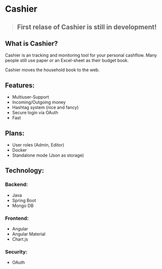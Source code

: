 # Cashier

> ## First relase of Cashier is still in development!

## What is Cashier?

Cashier is an tracking and monitoring tool for your personal cashflow. Many people still use paper or an Excel-sheet as their budget book.

Cashier moves the household book to the web.

## Features:
* Multiuser-Support
* Incoming/Outgoing money
* Hashtag system (nice and fancy)
* Secure login via OAuth
* Fast

## Plans:
* User roles (Admin, Editor)
* Docker
* Standalone mode (Json as storage)

## Technology:

### Backend:
* Java
* Spring Boot
* Mongo DB

### Frontend:
* Angular
* Angular Material
* Chart.js

### Security:
* OAuth

